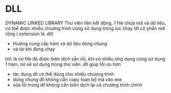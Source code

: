 # DLL 
DYNAMIC LINKED LIBRARY
Thư viện liên kết động, 1 file chứa mã và dữ liệu, có thể được nhiều chương trình cùng sử dụng trong lúc chay
dll có phần mở rộng ( extension là .dll)

- thường cung cấp hàm và dữ liệu dùng chung
- và tải khi đang chạy

tức là nó file đã được biên dịch sẵn rồi, khi có nhiều ứng dụng cùng sử dụng 1 hàm, nó sẽ sử dụng trong thư viện .dll giúp tối ưu hơn 
- tác dụng dll có thể dùng cho nhiều chương trình 
- dùng chung dll không cần copy toàn bộ mã vào exe
- sửa lỗi trong dll không cần biên dịch lại cả chương trình chính
